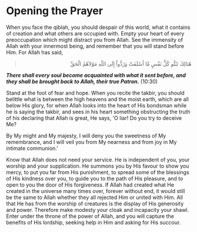 Opening the Prayer
==================

When you face the qiblah, you should despair of this world, what it
contains of creation and what others are occupied with. Empty your heart
of every preoccupation which might distract you from Allah. See the
immensity of Allah with your innermost being, and remember that you will
stand before Him. For Allah has said,


<blockquote dir="rtl">
  <p>
هُنَالِكَ تَبْلُو كُلُّ نَفْسٍ مَّا أَسْلَفَتْ وَرُدُّواْ إِلَى اللّهِ
مَوْلاَهُمُ الْحَقِّ
  </p>
</blockquote>

***There shall every soul become acquainted with what it sent before,
and they shall be brought back to Allah, their true Patron.*** (10:30)


Stand at the foot of fear and hope. When you recite the takbir, you
should belittle what is between the high heavens and the moist earth,
which are all below His glory, for when Allah looks into the heart of
His bondsman while he is saying the takbir, and sees in his heart
something obstructing the truth of his declaring that Allah is great, He
says, 'O liar! Do you try to deceive Me?

By My might and My majesty, I will deny you the sweetness of My
remembrance, and I will veil you from My nearness and from joy in My
intimate communion.'

Know that Allah does not need your service. He is independent of you,
your worship and your supplication. He summons you by His favour to show
you mercy, to put you far from His punishment, to spread some of the
blessings of His kindness over you, to guide you to the path of His
pleasure, and to open to you the door of His forgiveness. If Allah had
created what He created in the universe many times over, forever without
end, it would still be the same to Allah whether they all rejected Him
or united with Him. All that He has from the worship of creatures is the
display of His generosity and power. Therefore make modesty your cloak
and incapacity your shawl. Enter under the throne of the power of Allah,
and you will capture the benefits of His lordship, seeking help in Him
and asking for His succour.



